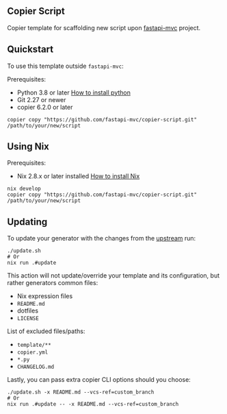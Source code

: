 ## Copier Script

Copier template for scaffolding new script upon [fastapi-mvc](https://github.com/fastapi-mvc/fastapi-mvc) project.

## Quickstart

To use this template outside `fastapi-mvc`:

Prerequisites:

* Python 3.8 or later [How to install python](https://docs.python-guide.org/starting/installation)
* Git 2.27 or newer
* copier 6.2.0 or later

```shell
copier copy "https://github.com/fastapi-mvc/copier-script.git" /path/to/your/new/script
```

## Using Nix

Prerequisites:

* Nix 2.8.x or later installed [How to install Nix](https://nixos.org/download.html)

```shell
nix develop
copier copy "https://github.com/fastapi-mvc/copier-script.git" /path/to/your/new/script
```

## Updating

To update your generator with the changes from the [upstream](https://github.com/fastapi-mvc/copier-generator) run:

```shell
./update.sh
# Or
nix run .#update
```

This action will not update/override your template and its configuration, but rather generators common files:

* Nix expression files
* `README.md`
* dotfiles
* `LICENSE`

List of excluded files/paths:

* `template/**`
* `copier.yml`
* `*.py`
* `CHANGELOG.md`

Lastly, you can pass extra copier CLI options should you choose:

```shell
./update.sh -x README.md --vcs-ref=custom_branch
# Or
nix run .#update -- -x README.md --vcs-ref=custom_branch
```
